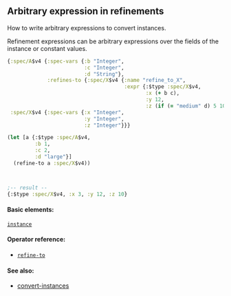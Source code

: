 <!---
  This markdown file was generated. Do not edit.
  -->

## Arbitrary expression in refinements

How to write arbitrary expressions to convert instances.

Refinement expressions can be arbitrary expressions over the fields of the instance or constant values.

```clojure
{:spec/A$v4 {:spec-vars {:b "Integer",
                         :c "Integer",
                         :d "String"},
             :refines-to {:spec/X$v4 {:name "refine_to_X",
                                      :expr {:$type :spec/X$v4,
                                             :x (+ b c),
                                             :y 12,
                                             :z (if (= "medium" d) 5 10)}}}},
 :spec/X$v4 {:spec-vars {:x "Integer",
                         :y "Integer",
                         :z "Integer"}}}
```

```clojure
(let [a {:$type :spec/A$v4,
         :b 1,
         :c 2,
         :d "large"}]
  (refine-to a :spec/X$v4))



;-- result --
{:$type :spec/X$v4, :x 3, :y 12, :z 10}
```

#### Basic elements:

[`instance`](../halite-basic-syntax-reference.md#instance)

#### Operator reference:

* [`refine-to`](../halite-full-reference.md#refine-to)


#### See also:

* [convert-instances](convert-instances.md)


